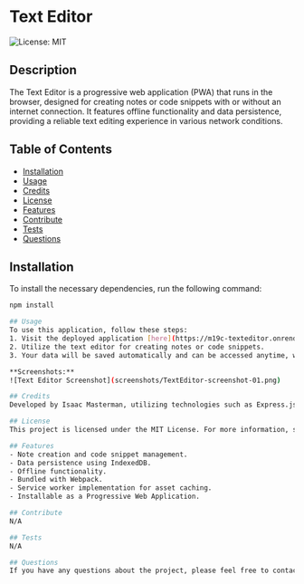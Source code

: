 # Text Editor

![License: MIT](https://img.shields.io/badge/License-MIT-yellow.svg)

## Description
The Text Editor is a progressive web application (PWA) that runs in the browser, designed for creating notes or code snippets with or without an internet connection. It features offline functionality and data persistence, providing a reliable text editing experience in various network conditions.

## Table of Contents
- [Installation](#installation)
- [Usage](#usage)
- [Credits](#credits)
- [License](#license)
- [Features](#features)
- [Contribute](#contribute)
- [Tests](#tests)
- [Questions](#questions)

## Installation
To install the necessary dependencies, run the following command:
```bash
npm install

## Usage
To use this application, follow these steps:
1. Visit the deployed application [here](https://m19c-texteditor.onrender.com/).
2. Utilize the text editor for creating notes or code snippets.
3. Your data will be saved automatically and can be accessed anytime, with or without an internet connection.

**Screenshots:**
![Text Editor Screenshot](screenshots/TextEditor-screenshot-01.png)

## Credits
Developed by Isaac Masterman, utilizing technologies such as Express.js, Webpack, IndexedDB, and Service Workers.

## License
This project is licensed under the MIT License. For more information, see the [LICENSE](LICENSE) file.

## Features
- Note creation and code snippet management.
- Data persistence using IndexedDB.
- Offline functionality.
- Bundled with Webpack.
- Service worker implementation for asset caching.
- Installable as a Progressive Web Application.

## Contribute
N/A

## Tests
N/A

## Questions
If you have any questions about the project, please feel free to contact me directly at [isaacmasterman@gmail.com](mailto:isaacmasterman@gmail.com). You can also find more of my work at [isaacmasterman](https://github.com/isaacmasterman).

